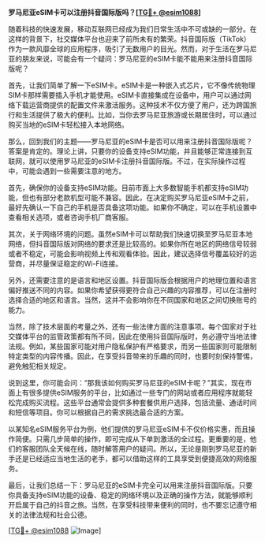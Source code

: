 **罗马尼亚eSIM卡可以注册抖音国际版吗？[[TG💪+ @esim1088](https://t.me/s/esim1088)]**

随着科技的快速发展，移动互联网已经成为我们日常生活中不可或缺的一部分。在这样的背景下，社交媒体平台也迎来了前所未有的繁荣。抖音国际版（TikTok）作为一款风靡全球的应用程序，吸引了无数用户的目光。然而，对于生活在罗马尼亚的朋友来说，可能会有一个疑问：罗马尼亚的eSIM卡能不能用来注册抖音国际版呢？

首先，让我们简单了解一下eSIM卡。eSIM卡是一种嵌入式芯片，它不像传统物理SIM卡那样需要插入手机才能使用。eSIM卡直接集成在设备中，用户可以通过网络下载运营商提供的配置文件来激活服务。这种技术不仅方便了用户，还为跨国旅行和生活提供了极大的便利。比如，当你去罗马尼亚旅游或长期居住时，可以通过购买当地的eSIM卡轻松接入本地网络。

那么，回到我们的主题——罗马尼亚的eSIM卡是否可以用来注册抖音国际版呢？答案是肯定的。理论上讲，只要你的设备支持eSIM功能，并且能够正常连接到互联网，就可以使用罗马尼亚的eSIM卡注册抖音国际版。不过，在实际操作过程中，可能会遇到一些需要注意的地方。

首先，确保你的设备支持eSIM功能。目前市面上大多数智能手机都支持eSIM功能，但也有部分老款机型可能不兼容。因此，在决定购买罗马尼亚eSIM卡之前，最好先确认一下自己的手机是否具备这项功能。如果你不确定，可以在手机设置中查看相关选项，或者咨询手机厂商客服。

其次，关于网络环境的问题。虽然eSIM卡可以帮助我们快速切换至罗马尼亚本地网络，但抖音国际版对网络的要求还是比较高的。如果你所在地区的网络信号较弱或者不稳定，可能会影响视频上传和观看体验。因此，建议选择信号覆盖较好的运营商，并尽量保证稳定的Wi-Fi连接。

另外，还需要注意的是语言和地区设置。抖音国际版会根据用户的地理位置和语言偏好推送不同的内容。如果你希望获得更符合自己兴趣的内容推荐，可以在注册时选择合适的地区和语言。当然，这并不会影响你在不同国家和地区之间切换账号的能力。

当然，除了技术层面的考量之外，还有一些法律方面的注意事项。每个国家对于社交媒体平台的监管政策都有所不同，因此在使用抖音国际版时，务必遵守当地法律法规。例如，某些国家可能对用户隐私保护有严格要求，而另一些国家则可能限制特定类型的内容传播。因此，在享受抖音带来的乐趣的同时，也要时刻保持警惕，避免触犯相关规定。

说到这里，你可能会问：“那我该如何购买罗马尼亚的eSIM卡呢？”其实，现在市面上有很多提供eSIM服务的平台，比如通过一些专门的网站或者应用程序就能轻松完成购买流程。这些平台通常会提供多种套餐供用户选择，包括流量、通话时间和短信等项目。你可以根据自己的需求挑选最合适的方案。

以某知名eSIM服务平台为例，他们提供的罗马尼亚eSIM卡不仅价格实惠，而且操作简便。只需几步简单的操作，即可完成从下单到激活的全过程。更重要的是，他们的客服团队全天候在线，随时解答用户的疑问。所以，无论是刚到罗马尼亚的新手还是已经适应当地生活的老手，都可以借助这样的工具享受到便捷高效的网络服务。

最后，让我们总结一下：罗马尼亚的eSIM卡完全可以用来注册抖音国际版。只要你具备支持eSIM功能的设备、稳定的网络环境以及正确的操作方法，就能够顺利开启属于自己的抖音之旅。当然，在享受科技带来便利的同时，也不要忘记遵守相关的法律法规和社会公德。

[[TG💪+ @esim1088](https://t.me/s/esim1088) ![Image](https://i.postimg.cc/4NQfJmqS/Snipaste-2025-05-13-00-14-12.png)]